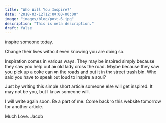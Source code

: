 ```yaml
---
title: "Who Will You Inspire?"
date: "2018-03-12T12:00:00-00:00"
image: "images/blog/post-6.jpg"
description: "This is meta description."
draft: false
---
```


Inspire someone today.

Change their lives without even knowing you are doing so.

Inspiration comes in various ways. They may be inspired simply because they saw you help out an old lady cross the road. Maybe because they saw you pick up a coke can on the roads and put it in the street trash bin. Who said you have to speak out loud to inspire a soul?

Just by writing this simple short article someone else will get inspired. It may not be you, but I know someone will.

I will write again soon. Be a part of me. Come back to this website tomorrow for another article.

Much Love. Jacob